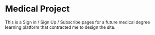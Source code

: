 # Medical Project
This is a Sign in / Sign Up / Subscribe pages for a future medical degree learning platform that contracted me to design the site.
